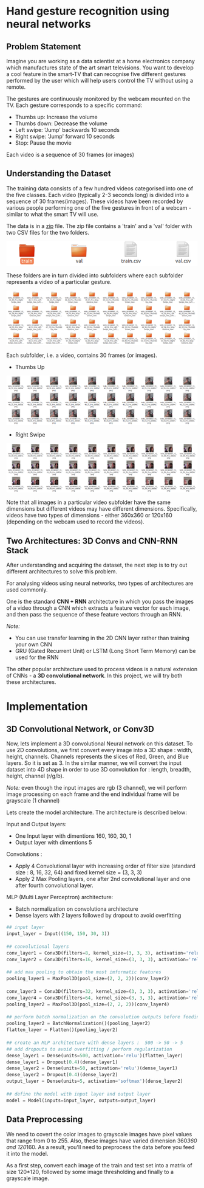 # Hand gesture recognition using neural networks

## Problem Statement

Imagine you are working as a data scientist at a home electronics company which manufactures state of the art smart televisions. You want to develop a cool feature in the smart-TV that can recognise five different gestures performed by the user which will help users control the TV without using a remote.

The gestures are continuously monitored by the webcam mounted on the TV. Each gesture corresponds to a specific command:

- Thumbs up:  Increase the volume
- Thumbs down: Decrease the volume
- Left swipe: 'Jump' backwards 10 seconds
- Right swipe: 'Jump' forward 10 seconds  
- Stop: Pause the movie

Each video is a sequence of 30 frames (or images)

## Understanding the Dataset

The training data consists of a few hundred videos categorised into one of the five classes. Each video (typically 2-3 seconds long) is divided into a sequence of 30 frames(images). These videos have been recorded by various people performing one of the five gestures in front of a webcam - similar to what the smart TV will use.

The data is in a [zip](https://www.dropbox.com/s/72jzl3fqvk1rk2w/gesture_data.zip?dl=0) file. The zip file contains a 'train' and a 'val' folder with two CSV files for the two folders.

![dataset](images/dataset1.png)

These folders are in turn divided into subfolders where each subfolder represents a video of a particular gesture.

![dataset](images/dataset2.png)

Each subfolder, i.e. a video, contains 30 frames (or images). 

- Thumbs Up
  
![dataset](images/gesture_thumbs_up.png)

- Right Swipe

![dataset](images/gesture_right_swipe.png)

Note that all images in a particular video subfolder have the same dimensions but different videos may have different dimensions. Specifically, videos have two types of dimensions - either 360x360 or 120x160 (depending on the webcam used to record the videos).

## Two Architectures: 3D Convs and CNN-RNN Stack

After understanding and acquiring the dataset, the next step is to try out different architectures to solve this problem. 

For analysing videos using neural networks, two types of architectures are used commonly. 

One is the standard **CNN + RNN** architecture in which you pass the images of a video through a CNN which extracts a feature vector for each image, and then pass the sequence of these feature vectors through an RNN. 

*Note:*
 - You can use transfer learning in the 2D CNN layer rather than training your own CNN 
 - GRU (Gated Recurrent Unit) or LSTM (Long Short Term Memory) can be used for the RNN

The other popular architecture used to process videos is a natural extension of CNNs - a **3D convolutional network**. In this project, we will try both these architectures.


# Implementation 

## 3D Convolutional Network, or Conv3D

Now, lets implement a 3D convolutional Neural network on this dataset. To use 2D convolutions, we first convert every image into a 3D shape : width, height, channels. Channels represents the slices of Red, Green, and Blue layers. So it is set as 3. In the similar manner, we will convert the input dataset into 4D shape in order to use 3D convolution for : length, breadth, height, channel (r/g/b).

*Note:* even though the input images are rgb (3 channel), we will perform image processing on each frame and the end individual frame will be grayscale (1 channel)

Lets create the model architecture. The architecture is described below:

Input and Output layers:

- One Input layer with dimentions 160, 160, 30, 1
- Output layer with dimentions 5

Convolutions :

- Apply 4 Convolutional layer with increasing order of filter size (standard size : 8, 16, 32, 64) and fixed kernel size = (3, 3, 3)
- Apply 2 Max Pooling layers, one after 2nd convolutional layer and one after fourth convolutional layer.

MLP (Multi Layer Perceptron) architecture:

- Batch normalization on convolutiona architecture
- Dense layers with 2 layers followed by dropout to avoid overfitting

```python
## input layer
input_layer = Input((150, 150, 30, 3))

## convolutional layers
conv_layer1 = Conv3D(filters=8, kernel_size=(3, 3, 3), activation='relu')(input_layer)
conv_layer2 = Conv3D(filters=16, kernel_size=(3, 3, 3), activation='relu')(conv_layer1)

## add max pooling to obtain the most imformatic features
pooling_layer1 = MaxPool3D(pool_size=(2, 2, 2))(conv_layer2)

conv_layer3 = Conv3D(filters=32, kernel_size=(3, 3, 3), activation='relu')(pooling_layer1)
conv_layer4 = Conv3D(filters=64, kernel_size=(3, 3, 3), activation='relu')(conv_layer3)
pooling_layer2 = MaxPool3D(pool_size=(2, 2, 2))(conv_layer4)

## perform batch normalization on the convolution outputs before feeding it to MLP architecture
pooling_layer2 = BatchNormalization()(pooling_layer2)
flatten_layer = Flatten()(pooling_layer2)

## create an MLP architecture with dense layers :  500 -> 50 -> 5
## add dropouts to avoid overfitting / perform regularization
dense_layer1 = Dense(units=500, activation='relu')(flatten_layer)
dense_layer1 = Dropout(0.4)(dense_layer1)
dense_layer2 = Dense(units=50, activation='relu')(dense_layer1)
dense_layer2 = Dropout(0.4)(dense_layer2)
output_layer = Dense(units=5, activation='softmax')(dense_layer2)

## define the model with input layer and output layer
model = Model(inputs=input_layer, outputs=output_layer)
```

## Data Preprocessing

We need to covert the color images to grayscale images have pixel values that range from 0 to 255. Also, these images have varied dimension 360*360 and 120*160. As a result, you'll need to preprocess the data before you feed it into the model.

As a first step, convert each image of the train and test set into a matrix of size 120*120, followed by some image thresholding and finally to a grayscale image.